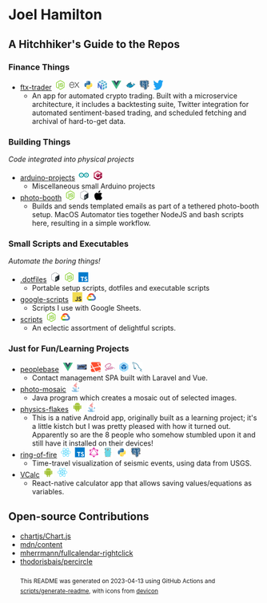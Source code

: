# Joel Hamilton

## A Hitchhiker's Guide to the Repos
### Finance Things
- [ftx-trader](https://github.com/joel-hamilton/ftx-trader)&nbsp;&nbsp;<img src="icons/nodejs/nodejs-original.svg" alt="nodejs" width="20" height="20">&nbsp;&nbsp;<img src="icons/express/express-original.svg" alt="express" width="20" height="20">&nbsp;&nbsp;<img src="icons/python/python-original.svg" alt="python" width="20" height="20">&nbsp;&nbsp;<img src="icons/numpy/numpy-original.svg" alt="numpy" width="20" height="20">&nbsp;&nbsp;<img src="icons/vuejs/vuejs-original.svg" alt="vuejs" width="20" height="20">&nbsp;&nbsp;<img src="icons/docker/docker-original.svg" alt="docker" width="20" height="20">&nbsp;&nbsp;<img src="icons/postgresql/postgresql-original.svg" alt="postgresql" width="20" height="20">&nbsp;&nbsp;<img src="icons/twitter/twitter-original.svg" alt="twitter" width="20" height="20">
    - An app for automated crypto trading. Built with a microservice architecture, it includes a backtesting suite, Twitter integration for automated sentiment-based trading, and scheduled fetching and archival of hard-to-get data.
### Building Things
_Code integrated into physical projects_
- [arduino-projects](https://github.com/joel-hamilton/arduino-projects)&nbsp;&nbsp;<img src="icons/arduino/arduino-original.svg" alt="arduino" width="20" height="20">&nbsp;&nbsp;<img src="icons/cplusplus/cplusplus-original.svg" alt="cplusplus" width="20" height="20">
    - Miscellaneous small Arduino projects
- [photo-booth](https://github.com/joel-hamilton/photo-booth)&nbsp;&nbsp;<img src="icons/nodejs/nodejs-original.svg" alt="nodejs" width="20" height="20">&nbsp;&nbsp;<img src="icons/bash/bash-original.svg" alt="bash" width="20" height="20">&nbsp;&nbsp;<img src="icons/apple/apple-original.svg" alt="apple" width="20" height="20">
    - Builds and sends templated emails as part of a tethered photo-booth setup. MacOS Automator ties together NodeJS and bash scripts here, resulting in a simple workflow.
### Small Scripts and Executables
_Automate the boring things!_
- [.dotfiles](https://github.com/joel-hamilton/.dotfiles)&nbsp;&nbsp;<img src="icons/bash/bash-original.svg" alt="bash" width="20" height="20">&nbsp;&nbsp;<img src="icons/nodejs/nodejs-original.svg" alt="nodejs" width="20" height="20">&nbsp;&nbsp;<img src="icons/typescript/typescript-original.svg" alt="typescript" width="20" height="20">
    - Portable setup scripts, dotfiles and executable scripts
- [google-scripts](https://github.com/joel-hamilton/google-scripts)&nbsp;&nbsp;<img src="icons/javascript/javascript-original.svg" alt="javascript" width="20" height="20">&nbsp;&nbsp;<img src="icons/googlecloud/googlecloud-original.svg" alt="googlecloud" width="20" height="20">
    - Scripts I use with Google Sheets.
- [scripts](https://github.com/joel-hamilton/scripts)&nbsp;&nbsp;<img src="icons/nodejs/nodejs-original.svg" alt="nodejs" width="20" height="20">&nbsp;&nbsp;<img src="icons/googlecloud/googlecloud-original.svg" alt="googlecloud" width="20" height="20">
    - An eclectic assortment of delightful scripts.
### Just for Fun/Learning Projects
- [peoplebase](https://github.com/joel-hamilton/peoplebase)&nbsp;&nbsp;<img src="icons/vuejs/vuejs-original.svg" alt="vuejs" width="20" height="20">&nbsp;&nbsp;<img src="icons/php/php-original.svg" alt="php" width="20" height="20">&nbsp;&nbsp;<img src="icons/laravel/laravel-original.svg" alt="laravel" width="20" height="20">&nbsp;&nbsp;<img src="icons/sass/sass-original.svg" alt="sass" width="20" height="20">&nbsp;&nbsp;<img src="icons/webpack/webpack-original.svg" alt="webpack" width="20" height="20">&nbsp;&nbsp;<img src="icons/mysql/mysql-original.svg" alt="mysql" width="20" height="20">
    - Contact management SPA built with Laravel and Vue.
- [photo-mosaic](https://github.com/joel-hamilton/photo-mosaic)&nbsp;&nbsp;<img src="icons/java/java-original.svg" alt="java" width="20" height="20">
    - Java program which creates a mosaic out of selected images.
- [physics-flakes](https://github.com/joel-hamilton/physics-flakes)&nbsp;&nbsp;<img src="icons/android/android-original.svg" alt="android" width="20" height="20">&nbsp;&nbsp;<img src="icons/java/java-original.svg" alt="java" width="20" height="20">
    - This is a native Android app, originally built as a learning project; it's a little kistch but I was pretty pleased with how it turned out. Apparently so are the 8 people who somehow stumbled upon it and still have it installed on their devices!
- [ring-of-fire](https://github.com/joel-hamilton/ring-of-fire)&nbsp;&nbsp;<img src="icons/react/react-original.svg" alt="react" width="20" height="20">&nbsp;&nbsp;<img src="icons/typescript/typescript-original.svg" alt="typescript" width="20" height="20">&nbsp;&nbsp;<img src="icons/graphql/graphql-plain.svg" alt="graphql" width="20" height="20">&nbsp;&nbsp;<img src="icons/go/go-original.svg" alt="go" width="20" height="20">&nbsp;&nbsp;<img src="icons/python/python-original.svg" alt="python" width="20" height="20">&nbsp;&nbsp;<img src="icons/postgresql/postgresql-original.svg" alt="postgresql" width="20" height="20">
    - Time-travel visualization of seismic events, using data from USGS.
- [VCalc](https://github.com/joel-hamilton/VCalc)&nbsp;&nbsp;<img src="icons/android/android-original.svg" alt="android" width="20" height="20">&nbsp;&nbsp;<img src="icons/react/react-original.svg" alt="react" width="20" height="20">
    - React-native calculator app that allows saving values/equations as variables.
## Open-source Contributions
- [chartjs/Chart.js](https://github.com/chartjs/Chart.js)
- [mdn/content](https://github.com/mdn/content)
- [mherrmann/fullcalendar-rightclick](https://github.com/mherrmann/fullcalendar-rightclick)
- [thodorisbais/percircle](https://github.com/thodorisbais/percircle)<br><br><sub>This README was generated on 2023-04-13 using GitHub Actions and [scripts/generate-readme](https://github.com/joel-hamilton/joel-hamilton/blob/master/scripts/generate-readme), with icons from [devicon](https://github.com/devicons/devicon/)</sub>